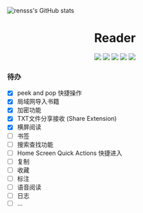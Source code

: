 ![rensss's GitHub stats](https://github-readme-stats.vercel.app/api?username=rensss)
<div align="center">
<h1 align="center">Reader</h1>
<img src="https://img.shields.io/github/issues/rensss/Reader?color=green">
<img src="https://img.shields.io/github/stars/rensss/Reader?color=yellow">
<img src="https://img.shields.io/github/forks/rensss/Reader?color=orange">
<img src="https://img.shields.io/github/license/rensss/Reader?color=ff69b4">
<img src="https://img.shields.io/github/languages/code-size/rensss/Reader?color=blueviolet">
</div>


### 待办
- [x] peek and pop 快捷操作 
- [x] 局域网导入书籍 
- [x] 加密功能 
- [x] TXT文件分享接收 (Share Extension) 
- [x] 横屏阅读
- [ ] 书签 
- [ ] 搜索查找功能 
- [ ] Home Screen Quick Actions 快捷进入 
- [ ] 复制 
- [ ] 收藏 
- [ ] 标注 
- [ ] 语音阅读 
- [ ] 日志
- [ ] ... 
